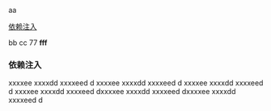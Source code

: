 aa

[依赖注入](#qqq)

bb
cc
77
**fff**


### <a id="qqq">依赖注入</a>

xxxxee
xxxxdd
xxxxeed
d
xxxxee
xxxxdd
xxxxeed
d
xxxxee
xxxxdd
xxxxeed
d
xxxxee
xxxxdd
xxxxeed
dxxxxee
xxxxdd
xxxxeed
dxxxxee
xxxxdd
xxxxeed
d
